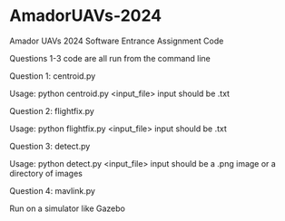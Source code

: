 # AmadorUAVs-2024

Amador UAVs 2024 Software Entrance Assignment Code

Questions 1-3 code are all run from the command line

Question 1:
  centroid.py 

  Usage: python centroid.py <input_file>
  input should be .txt


Question 2:
  flightfix.py

  Usage: python flightfix.py <input_file>
  input should be .txt

Question 3:
  detect.py

  Usage: python detect.py <input_file>
  input should be a .png image or a directory of images

Question 4:
  mavlink.py

  Run on a simulator like Gazebo
